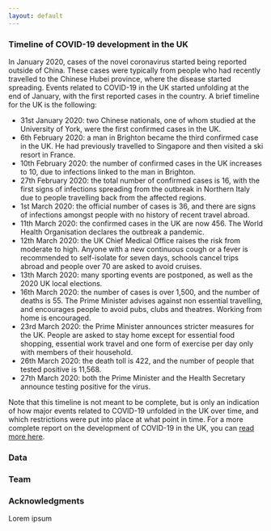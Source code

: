 ```yaml
---
layout: default
---
```


### Timeline of COVID-19 development in the UK
In January 2020, cases of the novel coronavirus started being reported outside of China. These cases were typically from people who had recently travelled to the Chinese Hubei province, where the disease started spreading. Events related to COVID-19 in the UK started unfolding at the end of January, with the first reported cases in the country. A brief timeline for the UK is the following:
   * 31st January 2020: two Chinese nationals, one of whom studied at the University of York, were the first confirmed cases in the UK.
   * 6th February 2020: a man in Brighton became the third confirmed case in the UK. He had previously travelled to Singapore and then visited a ski resort in France.
   * 10th February 2020: the number of confirmed cases in the UK increases to 10, due to infections linked to the man in Brighton.
   * 27th February 2020: the total number of confirmed cases is 16, with the first signs of infections spreading from the outbreak in Northern Italy due to people travelling back from the affected regions.
   * 1st March 2020: the official number of cases is 36, and there are signs of infections amongst people with no history of recent travel abroad.
   * 11th March 2020: the confirmed cases in the UK are now 456. The World Health Organisation declares the outbreak a pandemic.
   * 12th March 2020: the UK Chief Medical Office raises the risk from moderate to high. Anyone with a new continuous cough or a fever is recommended to self-isolate for seven days, schools cancel trips abroad and people over 70 are asked to avoid cruises.
   * 13th March 2020: many sporting events are postponed, as well as the 2020 UK local elections.
   * 16th March 2020: the number of cases is over 1,500, and the number of deaths is 55. The Prime Minister advises against non essential travelling, and encourages people to avoid pubs, clubs and theatres. Working from home is encouraged.
   * 23rd March 2020: the Prime Minister announces stricter measures for the UK. People are asked to stay home except for essential food shopping, essential work travel and one form of exercise per day only with members of their household.
   * 26th March 2020: the death toll is 422, and the number of people that tested positive is 11,568.
   * 27th March 2020: both the Prime Minister and the Health Secretary announce testing positive for the virus.

Note that this timeline is not meant to be complete, but is only an indication of how major events related to COVID-19 unfolded in the UK over time, and which restrictions were put into place at what point in time. For a more complete report on the development of COVID-19 in the UK, you can <a href="https://en.wikipedia.org/wiki/2020_coronavirus_pandemic_in_the_United_Kingdom" target = "_blank" rel = "no opener no referrer">read more here</a>. 

### Data

### Team

### Acknowledgments

Lorem ipsum